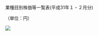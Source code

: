 業種目別株価等一覧表(平成31年１・２月分)

（単位：円）

![](https://www.nta.go.jp/tmp/1c8a3030-22b8-4890-850f-dd2bf5c16fe7/images/8b60a801bcd184bddf3c7ab77b6ca15b5a27a5504c0241c726c66bb1891ba188.jpg)